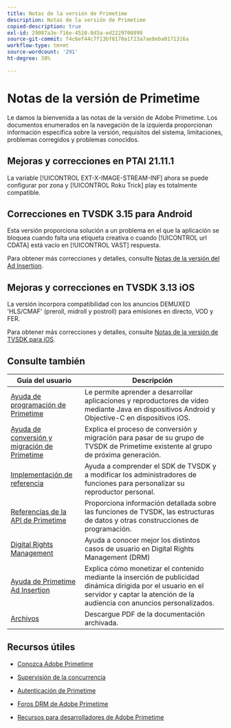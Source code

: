 ```yaml
---
title: Notas de la versión de Primetime
description: Notas de la versión de Primetime
copied-description: true
exl-id: 29087a3e-f16e-4510-8d3a-ed2229700899
source-git-commit: f4c6ef44c7f13bf8170a1f23a7ae8eba0171316a
workflow-type: tm+mt
source-wordcount: '291'
ht-degree: 38%

---
```


# Notas de la versión de Primetime

Le damos la bienvenida a las notas de la versión de Adobe Primetime. Los documentos enumerados en la navegación de la izquierda proporcionan información específica sobre la versión, requisitos del sistema, limitaciones, problemas corregidos y problemas conocidos.

## Mejoras y correcciones en PTAI 21.11.1

La variable [!UICONTROL EXT-X-IMAGE-STREAM-INF] ahora se puede configurar por zona y [!UICONTROL Roku Trick] play es totalmente compatible.

## Correcciones en TVSDK 3.15 para Android

Esta versión proporciona solución a un problema en el que la aplicación se bloquea cuando falta una etiqueta creativa o cuando [!UICONTROL url CDATA] está vacío en [!UICONTROL VAST] respuesta.

Para obtener más correcciones y detalles, consulte [Notas de la versión del Ad Insertion](/help/release-notes/ptai-21x-release-notes.md).

## Mejoras y correcciones en TVSDK 3.13 iOS

La versión incorpora compatibilidad con los anuncios DEMUXED &#39;HLS/CMAF&#39; (preroll, midroll y postroll) para emisiones en directo, VOD y FER.

Para obtener más correcciones y detalles, consulte [Notas de la versión de TVSDK para iOS](../release-notes/tvsdk-3x-ios.md).

## Consulte también

| Guía del usuario | Descripción |
|--- |--- |
| [Ayuda de programación de Primetime](/help/programming/home.md) | Le permite aprender a desarrollar aplicaciones y reproductores de vídeo mediante Java en dispositivos Android y Objective-C en dispositivos iOS. |
| [Ayuda de conversión y migración de Primetime](/help/migration-guides/home.md) | Explica el proceso de conversión y migración para pasar de su grupo de TVSDK de Primetime existente al grupo de próxima generación. |
| [Implementación de referencia](/help/android-reference-implementation/home.md) | Ayuda a comprender el SDK de TVSDK y a modificar los administradores de funciones para personalizar su reproductor personal. |
| [Referencias de la API de Primetime](/help/reference/api-references.md) | Proporciona información detallada sobre las funciones de TVSDK, las estructuras de datos y otras construcciones de programación. |
| [Digital Rights Management](/help/digital-rights-management/home.md) | Ayuda a conocer mejor los distintos casos de usuario en Digital Rights Management (DRM) |
| [Ayuda de Primetime Ad Insertion](/help/primetime-ad-insertion/home.md) | Explica cómo monetizar el contenido mediante la inserción de publicidad dinámica dirigida por el usuario en el servidor y captar la atención de la audiencia con anuncios personalizados. |
| [Archivos](https://helpx.adobe.com/primetime/archives.html) | Descargue PDF de la documentación archivada. |

## Recursos útiles

* [Conozca Adobe Primetime](https://www.adobe.com/in/marketing/primetime.html)

* [Supervisión de la concurrencia](https://tve.helpdocsonline.com/concurrency-monitoring-introduction)

* [Autenticación de Primetime](https://tve.helpdocsonline.com/home)

* [Foros DRM de Adobe Primetime](https://forums.adobe.com/community/adobe_access)

* [Recursos para desarrolladores de Adobe Primetime](https://www.adobe.com/devnet/primetime.html)
